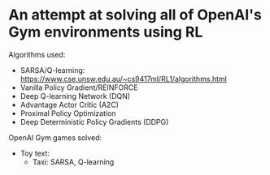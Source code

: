 # An attempt at solving all of OpenAI's Gym environments using RL

Algorithms used:
- SARSA/Q-learning: https://www.cse.unsw.edu.au/~cs9417ml/RL1/algorithms.html
- Vanilla Policy Gradient/REINFORCE
- Deep Q-learning Network (DQN)
- Advantage Actor Critic (A2C)
- Proximal Policy Optimization
- Deep Deterministic Policy Gradients (DDPG)

OpenAI Gym games solved:
- Toy text:
    - Taxi: SARSA, Q-learning
